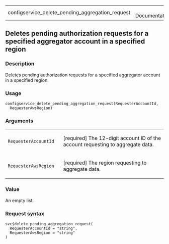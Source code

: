 <table style="width: 100%;">
<tbody>
<tr class="odd">
<td>configservice_delete_pending_aggregation_request</td>
<td style="text-align: right;">R Documentation</td>
</tr>
</tbody>
</table>

## Deletes pending authorization requests for a specified aggregator account in a specified region

### Description

Deletes pending authorization requests for a specified aggregator
account in a specified region.

### Usage

    configservice_delete_pending_aggregation_request(RequesterAccountId,
      RequesterAwsRegion)

### Arguments

<table>
<colgroup>
<col style="width: 35%" />
<col style="width: 65%" />
</colgroup>
<tbody>
<tr class="odd">
<td><code
id="configservice_delete_pending_aggregation_request_:_RequesterAccountId">RequesterAccountId</code></td>
<td><p>[required] The 12-digit account ID of the account requesting to
aggregate data.</p></td>
</tr>
<tr class="even">
<td><code
id="configservice_delete_pending_aggregation_request_:_RequesterAwsRegion">RequesterAwsRegion</code></td>
<td><p>[required] The region requesting to aggregate data.</p></td>
</tr>
</tbody>
</table>

### Value

An empty list.

### Request syntax

    svc$delete_pending_aggregation_request(
      RequesterAccountId = "string",
      RequesterAwsRegion = "string"
    )
